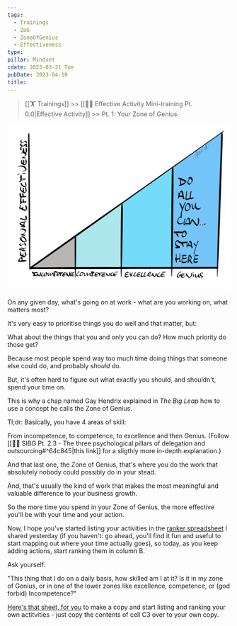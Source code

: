 ```yaml
---
tags:
  - Trainings
  - ZoG
  - ZoneOfGenius
  - Effectiveness
type: 
pillar: Mindset
cdate: 2023-03-21 Tue
pubDate: 2023-04-10
title:
---
```


>[[🏋️ Trainings]] >> [[🧑‍🎓 Effective Activity Mini-training Pt. 0.0|Effective Activity]] >> Pt. 1: Your Zone of Genius

![](Media/SalesFlowCoach.app_Zone-of-Genius-and-personal-effectiveness_MartinStellar.png)

On any given day, what's going on at work - what are you working on, what matters most?

It's very easy to prioritise things you do well and that matter, but:

What about the things  that you and only you can do? How much priority do those get?

Because most people spend way too much time doing things that someone else could do, and probably *should* do.

But, it's often hard to figure out what exactly you should, and shouldn't, spend your time on.

This is why a chap named Gay Hendrix explained in *The Big Leap* how to use a concept he calls the Zone of Genius.

Tl;dr: Basically, you have 4 areas of skill:

From incompetence, to competence, to excellence and then Genius. (Follow [[👨‍🎓 SIBG Pt. 2.3 - The three psychological pillars of delegation and outsourcing#^64c845|this link]] for a sligthly more in-depth explanation.)

And that last one, the Zone of Genius, that's where you do the work that absolutely nobody could possibly do in your stead.

And, that's usually the kind of work that makes the most meaningful and valuable difference to your business growth.

So the more time you spend in your Zone of Genius, the more effective you'll be with your time and your action.

Now, I hope you've started listing your activities in the [ranker spreadsheet](https://docs.google.com/spreadsheets/d/1zCtbRJwp-IgrKPuYWiw5yrcLCcOblgcBjyr37_t2qSg/edit#gid=0) I shared yesterday (if you haven't: go ahead, you'll find it fun and useful to start mapping out where your time actually goes), so today, as you keep adding actions, start ranking them in column B.

Ask yourself:

"This thing that I do on a daily basis, how skilled am I at it? Is it in my zone of Genius, or in one of the lower zones like excellence, competence, or (god forbid) Incompetence?"

[Here's that sheet, for you](https://docs.google.com/spreadsheets/d/1zCtbRJwp-IgrKPuYWiw5yrcLCcOblgcBjyr37_t2qSg/edit#gid=0) to make a copy and start listing and ranking your own actitvities - just copy the contents of cell C3 over to your own copy.
